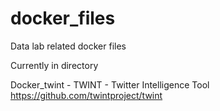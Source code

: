 # docker_files
Data lab related docker files

Currently in directory

Docker_twint - TWINT - Twitter Intelligence Tool
https://github.com/twintproject/twint

